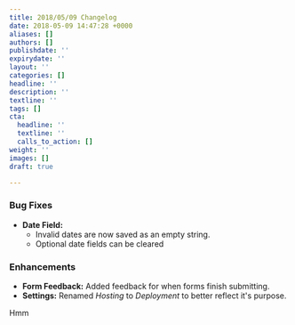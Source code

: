```yaml
---
title: 2018/05/09 Changelog
date: 2018-05-09 14:47:28 +0000
aliases: []
authors: []
publishdate: ''
expirydate: ''
layout: ''
categories: []
headline: ''
description: ''
textline: ''
tags: []
cta:
  headline: ''
  textline: ''
  calls_to_action: []
weight: ''
images: []
draft: true

---
```

### Bug Fixes

* **Date Field:**
  * Invalid dates are now saved as an empty string.
  * Optional date fields can be cleared

### Enhancements

* **Form Feedback:** Added feedback for when forms finish submitting.
* **Settings:** Renamed _Hosting_ to _Deployment_ to better reflect it's purpose.

Hmm
